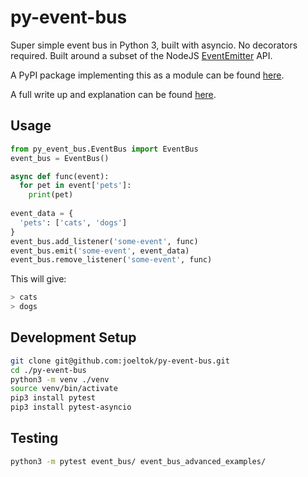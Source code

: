 # py-event-bus

Super simple event bus in Python 3, built with asyncio. No decorators required. Built around a subset of the NodeJS [EventEmitter](https://nodejs.org/api/events.html#events_class_eventemitter) API. 

A PyPI package implementing this as a module can be found [here](https://pypi.org/project/event-emitter-asyncio/).

A full write up and explanation can be found [here](https://joeltok.com/blog/2021-3/building-an-event-bus-in-python).

## Usage

```python
from py_event_bus.EventBus import EventBus
event_bus = EventBus()

async def func(event):
  for pet in event['pets']:
    print(pet)
  
event_data = {
  'pets': ['cats', 'dogs']  
}
event_bus.add_listener('some-event', func)
event_bus.emit('some-event', event_data)
event_bus.remove_listener('some-event', func)
```

This will give:
```sh
> cats
> dogs
```

## Development Setup

```sh
git clone git@github.com:joeltok/py-event-bus.git
cd ./py-event-bus
python3 -m venv ./venv
source venv/bin/activate
pip3 install pytest
pip3 install pytest-asyncio
```

## Testing 

```sh
python3 -m pytest event_bus/ event_bus_advanced_examples/
```
